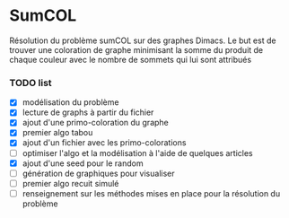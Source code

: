 # SumCOL
Résolution du problème sumCOL sur des graphes Dimacs. 
Le but est de trouver une coloration de graphe minimisant la somme du produit de chaque couleur avec le nombre de sommets qui lui sont attribués 

### TODO list
 - [x] modélisation du problème 
 - [x] lecture de graphs à partir du fichier
 - [x] ajout d'une primo-coloration du graphe
 - [x] premier algo tabou
 - [x] ajout d'un fichier avec les primo-colorations
 - [ ] optimiser l'algo et la modélisation à l'aide de quelques articles
 - [x] ajout d'une seed pour le random
 - [ ] génération de graphiques pour visualiser
 - [ ] premier algo recuit simulé
 - [ ] renseignement sur les méthodes mises en place pour la résolution du problème
